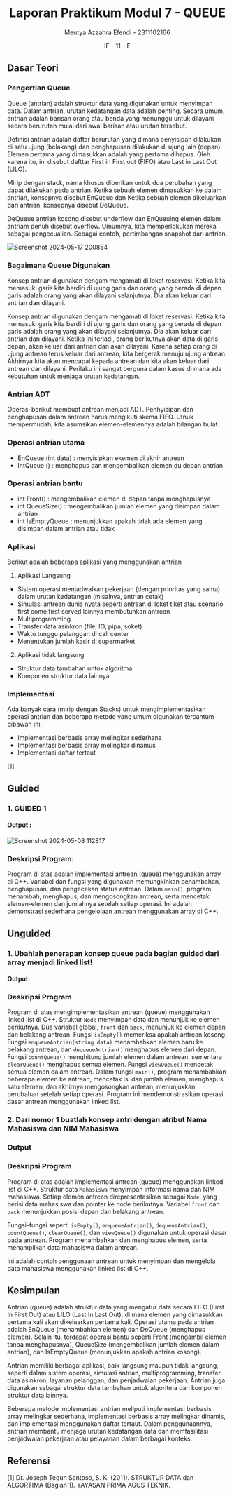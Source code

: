 # <h1 align="center">Laporan Praktikum Modul 7 - QUEUE</h1>
<p align="center">Meutya Azzahra Efendi - 2311102166</p>
<p align="center">IF - 11 - E</p>

## Dasar Teori

### Pengertian Queue
 Queue (antrian) adalah struktur data yang digunakan untuk menyimpan data. Dalam antrian, urutan kedatangan data adalah penting. Secara umum, antrian adalah barisan orang atau benda yang menunggu untuk dilayani secara berurutan mulai dari awal barisan atau urutan tersebut. 

 Definisi antrian adalah daftar berurutan yang dimana penyisipan dilakukan di satu ujung (belakang) dan penghapusan dilakukan di ujung lain (depan). Elemen pertama yang dimasukkan adalah yang pertama dihapus. Oleh karena itu, ini disebut dafttar First in First out (FIFO) atau Last in Last Out (LILO).

 Mirip dengan stack, nama khusus diberikan untuk dua perubahan yang dapat dilakukan pada antrian. Ketika sebuah elemen dimasukkan ke dalam antrian, konsepnya disebut EnQueue dan Ketika sebuah elemen dikeluarkan dari antrian, konsepnya disebut DeQueue.

 DeQueue antrian kosong disebut underflow dan EnQueuing elemen dalam antriam penuh disebut overflow. Umumnya, kita memperlqkukan mereka sebagai pengecualian. Sebagai contoh, pertimbangan snapshot dari antrian.

 ![Screenshot 2024-05-17 200854](https://github.com/meutyaazzahra/Struktur-Data-Assigment/assets/161669000/79907ecf-2a84-4350-82d9-0150cc41fa85)
 
### Bagaimana Queue Digunakan
Konsep antrian digunakan dengam mengamati di loket reservasi. Ketika kita memasuki garis kita berdiri di ujung garis dan orang yang berada di depan garis adalah orang yang akan dilayani selanjutnya. Dia akan keluar dari antrian dan dilayani.

Konsep antrian digunakan dengam mengamati di loket reservasi. Ketika kita memasuki garis kita berdiri di ujung garis dan orang yang berada di depan garis adalah orang yang akan dilayani selanjutnya. Dia akan keluar dari antrian dan dilayani.
Ketika ini terjadi, orang berikutnya akan data di garis depan, akan keluar dari antrian dan akan dilayani. Karena setiap orang di ujung antrean terus keluar dari antrean, kita bergerak menuju ujung antrean. Akhirnya kita akan mencapai kepada antrean dan kita akan keluar dari antrean dan dilayani. Perilaku ini sangat berguna dalam kasus di mana ada kebutuhan untuk menjaga urutan kedatangan.

### Antrian ADT
Operasi berikut membuat antrean menjadi ADT. Penhyisipan dan penghapusan dalam antrean harus mengikuti skema FIFO. Utnuk mempermudah, kita asumsikan elemen-elemennya adalah bilangan bulat.
### Operasi antrian utama
-	EnQueue (int data) : menyisipkan ekemen di akhir antrean
-	IntQueue () : menghapus dan mengembalikan elemen du depan antrian
### Operasi antrian bantu
-	int Front() : mengembalikan elemen di depan tanpa menghapusnya 
-	int QueueSize() : mengembalikan jumlah elemen yang disimpan dalam antrian
-	int IsEmptyQueue : menunjukkan apakah tidak ada elemen yang disimpan dalam antrian atau tidak
### Aplikasi
Berikut adalah beberapa aplikasi yang menggunakan antrian
1.	Aplikasi Langsung
-	Sistem operasi menjadwalkan pekerjaan (dengan prioritas yang sama) dalam urutan kedatangan (misalnya, antrian cetak)
-	Simulasi antrean dunia nyata seperti antrean di loket tiket atau scenario first come first served lainnya membutuhkan antrean
-	Multiprogramming
-	Transfer data asinkron (file, IO, pipa, soket)
-	Waktu  tunggu pelanggan di call center
-	Menentukan jumlah kasir di supermarket
2.	Aplikasi tidak langsung
-	Struktur data tambahan untuk algoritma
-	Komponen struktur data lainnya

### Implementasi
Ada banyak cara (mirip dengan Stacks) untuk mengimplementasikan operasi antrian dan beberapa metode yang umum digunakan tercantum dibawah ini.
-	Implementasi berbasis array melingkar sederhana
-	Implementasi berbasis array melingkar dinamus
-	Implementasi daftar tertaut

[1]

## Guided 

### 1. GUIDED 1

#### Output :
![Screenshot 2024-05-08 112817](https://github.com/meutyaazzahra/Struktur-Data-Assigment/assets/161669000/1883a1a8-3dbc-4781-927c-90075a77d4af)

### Deskripsi Program:
Program di atas adalah implementasi antrean (queue) menggunakan array di C++. Variabel dan fungsi yang digunakan memungkinkan penambahan, penghapusan, dan pengecekan status antrean. Dalam `main()`, program menambah, menghapus, dan mengosongkan antrean, serta mencetak elemen-elemen dan jumlahnya setelah setiap operasi. Ini adalah demonstrasi sederhana pengelolaan antrean menggunakan array di C++.

## Unguided 
### 1. Ubahlah penerapan konsep queue pada bagian guided dari array menjadi linked list!
#### Output:

### Deskripsi Program
Program di atas mengimplementasikan antrean (queue) menggunakan linked list di C++. Struktur `Node` menyimpan data dan menunjuk ke elemen berikutnya. Dua variabel global, `front` dan `back`, menunjuk ke elemen depan dan belakang antrean. Fungsi `isEmpty()` memeriksa apakah antrean kosong. Fungsi `enqueueAntrian(string data)` menambahkan elemen baru ke belakang antrean, dan `dequeueAntrian()` menghapus elemen dari depan. Fungsi `countQueue()` menghitung jumlah elemen dalam antrean, sementara `clearQueue()` menghapus semua elemen. Fungsi `viewQueue()` mencetak semua elemen dalam antrean. Dalam fungsi `main()`, program menambahkan beberapa elemen ke antrean, mencetak isi dan jumlah elemen, menghapus satu elemen, dan akhirnya mengosongkan antrean, menunjukkan perubahan setelah setiap operasi. Program ini mendemonstrasikan operasi dasar antrean menggunakan linked list.

### 2. Dari nomor 1 buatlah konsep antri dengan atribut Nama Mahasiswa dan NIM Mahasiswa

### Output

### Deskripsi Program
Program di atas adalah implementasi antrean (queue) menggunakan linked list di C++. Struktur data `Mahasiswa` menyimpan informasi nama dan NIM mahasiswa. Setiap elemen antrean direpresentasikan sebagai `Node`, yang berisi data mahasiswa dan pointer ke node berikutnya. Variabel `front` dan `back` menunjukkan posisi depan dan belakang antrean.

Fungsi-fungsi seperti `isEmpty()`, `enqueueAntrian()`, `dequeueAntrian()`, `countQueue()`, `clearQueue()`, dan `viewQueue()` digunakan untuk operasi dasar pada antrean. Program menambahkan dan menghapus elemen, serta menampilkan data mahasiswa dalam antrean.

Ini adalah contoh penggunaan antrean untuk menyimpan dan mengelola data mahasiswa menggunakan linked list di C++.

## Kesimpulan
Antrian (queue) adalah struktur data yang mengatur data secara FIFO (First In First Out) atau LILO (Last In Last Out), di mana elemen yang dimasukkan pertama kali akan dikeluarkan pertama kali. Operasi utama pada antrian adalah EnQueue (menambahkan elemen) dan DeQueue (menghapus elemen). Selain itu, terdapat operasi bantu seperti Front (mengambil elemen tanpa menghapusnya), QueueSize (mengembalikan jumlah elemen dalam antrian), dan IsEmptyQueue (menunjukkan apakah antrian kosong).

Antrian memiliki berbagai aplikasi, baik langsung maupun tidak langsung, seperti dalam sistem operasi, simulasi antrian, multiprogramming, transfer data asinkron, layanan pelanggan, dan penjadwalan pekerjaan. Antrian juga digunakan sebagai struktur data tambahan untuk algoritma dan komponen struktur data lainnya.

Beberapa metode implementasi antrian meliputi implementasi berbasis array melingkar sederhana, implementasi berbasis array melingkar dinamis, dan implementasi menggunakan daftar tertaut. Dalam penggunaannya, antrian membantu menjaga urutan kedatangan data dan memfasilitasi penjadwalan pekerjaan atau pelayanan dalam berbagai konteks.

## Referensi
[1] Dr. Joseph Teguh Santoso, S. K. (2011). STRUKTUR DATA dan ALGORTIMA (Bagian 1). YAYASAN PRIMA AGUS TEKNIK.
